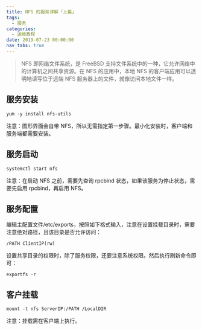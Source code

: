 ```yaml
---
title: NFS 的服务详解「上篇」
tags:
  - 服务
categories:
  - 运维教程
date: 2019-07-23 00:00:00
nav_tabs: true
---
```


> NFS 即网络文件系统，是 FreeBSD 支持文件系统中的一种，它允许网络中的计算机之间共享资源。在 NFS 的应用中，本地 NFS 的客户端应用可以透明地读写位于远端 NFS 服务器上的文件，就像访问本地文件一样。

<!-- more -->

## 服务安装

```
yum -y install nfs-utils
```

注意：图形界面会自带 NFS，所以无需指定第一步骤。最小化安装时，客户端和服务端都需要安装。

## 服务启动

```
systemctl start nfs
```

注意：在启动 NFS 之前，需要先查询 rpcbind 状态，如果该服务为停止状态，需要先启用 rpcbind，再启用 NFS。

## 服务配置

编辑主配置文件/etc/exports，按照如下格式输入，注意在设置挂载目录时，需要注意绝对路径，且该目录是否允许访问：

```
/PATH ClientIP(rw)
```

设置共享目录的权限时，除了服务权限，还要注意系统权限。然后执行刷新命令即可：

```
exportfs -r
```

## 客户挂载

```
mount -t nfs ServerIP:/PATH /LocalDIR
```

注意：挂载需在客户端上执行。